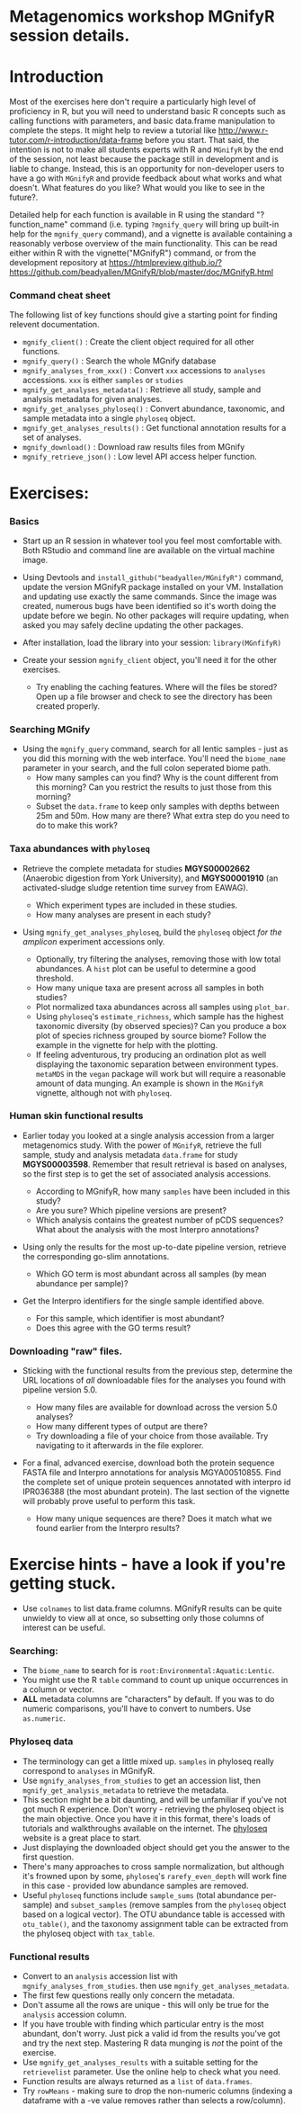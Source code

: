 # Metagenomics workshop MGnifyR session details.

# Introduction

Most of the exercises here don't require a particularly high level of proficiency in R, but you will need to understand basic R concepts such as calling functions with parameters, and basic data.frame manipulation to complete the steps. It might help to review a tutorial like http://www.r-tutor.com/r-introduction/data-frame before you start. That said, the intention is not to make all students experts with R and `MGnifyR` by the end of the session, not least because the package still in development and is liable to change. Instead, this is an opportunity for non-developer users to have a go with `MGnifyR` and provide feedback about what works and what doesn't. What features do you like? What would you like to see in the future?.

Detailed help for each function is available in R using the standard "?function_name" command (i.e. typing `?mgnify_query` will bring up built-in help for the `mgnify_query` command), and a vignette is available containing a reasonably verbose overview of the main functionality. This can be read either within R with the vignette("MGnifyR") command, or from the development repository at https://htmlpreview.github.io/?https://github.com/beadyallen/MGnifyR/blob/master/doc/MGnifyR.html

### Command cheat sheet
The following list of key functions should give a starting point for finding relevent documentation.

 - `mgnify_client()` : Create the client object required for all other functions.
 - `mgnify_query()` : Search the whole MGnify database
 - `mgnify_analyses_from_xxx()` : Convert `xxx` accessions to `analyses` accessions. `xxx` is either `samples` or `studies`
 - `mgnify_get_analyses_metadata()` : Retrieve all study, sample and analysis metadata for given analyses.
 - `mgnify_get_analyses_phyloseq()` : Convert abundance, taxonomic, and sample metadata into a single `phyloseq` object.
 - `mgnify_get_analyses_results()` : Get functional annotation results for a set of analyses.
 - `mgnify_download()` : Download raw results files from MGnify
 - `mgnify_retrieve_json()` : Low level API access helper function.
 


# Exercises:

### Basics
 - Start up an R session in whatever tool you feel most comfortable with. Both RStudio and command line are available on the virtual machine image.
 
 - Using Devtools and `install_github("beadyallen/MGnifyR")` command, update the version MGnifyR package installed on your VM. Installation and updating use exactly the same commands. Since the image was created, numerous bugs have been identified so it's worth doing the update before we begin. No other packages will require updating, when asked you may safely decline updating the other packages. 
 
 - After installation, load the library into your session: `library(MGnfifyR)`
 
 - Create your session `mgnify_client` object, you'll need it for the other exercises.
     - Try enabling the caching features. Where will the files be stored? Open up a file browser and check to see the directory has been created properly.
    
### Searching MGnify
 - Using the `mgnify_query` command, search for all lentic samples - just as you did this morning with the web interface. You'll need the `biome_name` parameter in your search, and the full colon seperated biome path. 
    - How many samples can you find? Why is the count different from this morning? Can you restrict the results to just those from this morning?
    - Subset the `data.frame` to keep only samples with depths between 25m and 50m. How many are there? What extra step do you need to do to make this work?   
    
### Taxa abundances with `phyloseq`
 - Retrieve the complete metadata for studies **MGYS00002662** (Anaerobic digestion from York University), and **MGYS00001910** (an activated-sludge sludge retention time survey from EAWAG). 
    - Which experiment types are included in these studies.
    - How many analyses are present in each study?
    
 - Using `mgnify_get_analyses_phyloseq`, build the `phyloseq` object *for the amplicon* experiment accessions only.
    - Optionally, try filtering the analyses, removing those with low total abundances. A `hist` plot can be useful to determine a good threshold.
    - How many unique taxa are present across all samples in both studies? 
    - Plot normalized taxa abundances across all samples using `plot_bar`. 
    - Using `phyloseq`'s `estimate_richness`, which sample has the highest taxonomic diversity (by observed species)? Can you produce a box plot of species richness grouped by source biome? Follow the example in the vignette for help with the plotting.
    - If feeling adventurous, try producing an ordination plot as well displaying the taxonomic separation between environment types. `metaMDS` in the `vegan` package will work but will require a reasonable amount of data munging. An example is shown in the `MGnifyR` vignette, although not with `phyloseq`.
   
### Human skin functional results
 - Earlier today you looked at a single analysis accession from a larger metagenomics study. With the power of `MGnifyR`, retrieve the full sample, study and analysis metadata `data.frame` for study **MGYS00003598**. Remember that result retrieval is based on analyses, so the first step is to get the set of associated analysis accessions.
    - According to MGnifyR, how many `samples` have been included in this study? 
    - Are you sure? Which pipeline versions are present?
    - Which analysis contains the greatest number of pCDS sequences? What about the analysis with the most Interpro annotations?
    
 - Using only the results for the most up-to-date pipeline version, retrieve the corresponding go-slim annotations.
     - Which GO term is most abundant across all samples (by mean abundance per sample)?
     
 - Get the Interpro identifiers for the single sample identified above. 
     - For this sample, which identifier is most abundant?
     - Does this agree with the GO terms result?
 
### Downloading "raw" files.
   - Sticking with the functional results from the previous step, determine the URL locations of *all* downloadable files for the analyses you found with pipeline version 5.0. 
      - How many files are available for download across the version 5.0 analyses?
      - How many different types of output are there?
      - Try downloading a file of your choice from those available. Try navigating to it afterwards in the file explorer. 
      
   - For a final, advanced exercise, download both the protein sequence FASTA file and Interpro annotations for analysis MGYA00510855. Find the complete set of unique protein sequences annotated with interpro id IPR036388 (the most abundant protein). The last section of the vignette will probably prove useful to perform this task. 
      - How many unique sequences are there? Does it match what we found earlier from the Interpro results?
   
   
   
# Exercise hints - have a look if you're getting stuck.
 
   - Use `colnames` to list data.frame columns. MGnifyR results can be quite unwieldy to view all at once, so subsetting only those columns of interest can be useful.
 
### Searching:
   - The `biome_name` to search for is `root:Environmental:Aquatic:Lentic`.
   - You might use the R `table` command to count up unique occurrences in a column or vector.
   - **ALL** metadata columns are "characters" by default. If you was to do numeric comparisons, you'll have to convert to numbers. Use `as.numeric`.
   
### Phyloseq data
   - The terminology can get a little mixed up. `samples` in phyloseq really correspond to `analyses` in MGnifyR. 
   - Use `mgnify_analyses_from_studies` to get an accession list, then `mgnify_get_analysis_metadata` to retrieve the metadata.
   - This section might be a bit daunting, and will be unfamiliar if you've not got much R experience. Don't worry - retrieving the phyloseq object is the main objective. Once you have it in this format, there's loads of tutorials and walkthroughs available on the internet. The [phyloseq](https://joey711.github.io/phyloseq/)  website is a great place to start.
   - Just displaying the downloaded object should get you the answer to the first question.
   - There's many approaches to cross sample normalization, but although it's frowned upon by some, `phyloseq`'s `rarefy_even_depth` will work fine in this case - provided low abundance samples are removed.
   - Useful `phyloseq` functions include `sample_sums` (total abundance per-sample) and `subset_samples` (remove samples from the `phyloseq` object based on a logical vector). The OTU abundance table is accessed with `otu_table()`,  and the taxonomy assignment table can be extracted from the phyloseq object with `tax_table`.
 
### Functional results
   - Convert to an `analysis` accession list with `mgnify_analyses_from_studies`. then use `mgnify_get_analyses_metadata`.
   - The first few questions really only concern the metadata. 
   - Don't assume all the rows are unique - this will only be true for the `analysis` accession column.
   - If you have trouble with finding which particular entry is the most abundant, don't worry. Just pick a valid id from the results you've got and try the next step. Mastering R data munging is *not* the point of the exercise.
   - Use `mgnify_get_analyses_results` with a suitable setting for the `retrievelist` parameter. Use the online help to check what you need.
   - Function results are always returned as a `list` of `data.frames`.
   - Try `rowMeans` - making sure to drop the non-numeric columns (indexing a dataframe with a -ve value removes rather than selects a row/column).


 
